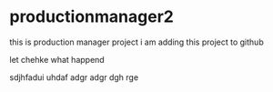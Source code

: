 # productionmanager2
this is production manager project 
i am adding this project to github


let chehke what happend


sdjhfadui uhdaf
adgr
adgr
dgh
rge

